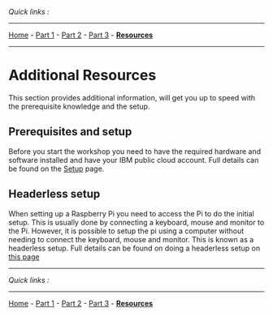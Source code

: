 *Quick links :*
***
[Home](/README.md) - [Part 1](/part1/README.md) - [Part 2](/part2/README.md) - [Part 3](/part3/README.md) - [**Resources**](/additionalResources/README.md)
***

# Additional Resources

This section provides additional information, will get you up to speed with the prerequisite knowledge and the setup.

## Prerequisites and setup

Before you start the workshop you need to have the required hardware and software installed and have your IBM public cloud account.  Full details can be found on the [Setup](/additionalResources/PREREQUISITES_AND_SETUP.md) page.

## Headerless setup

When setting up a Raspberry Pi you need to access the Pi to do the initial setup.  This is usually done by connecting a keyboard, mouse and monitor to the Pi.  However, it is possible to setup the pi using a computer without needing to connect the keyboard, mouse and monitor.  This is known as a headerless setup.  Full details can be found on doing a headerless setup on [this page](/additionalResources/HEADERLESS_SETUP.md)

***
*Quick links :*
***
[Home](/README.md) - [Part 1](/part1/README.md) - [Part 2](/part2/README.md) - [Part 3](/part3/README.md) - [**Resources**](/additionalResources/README.md)